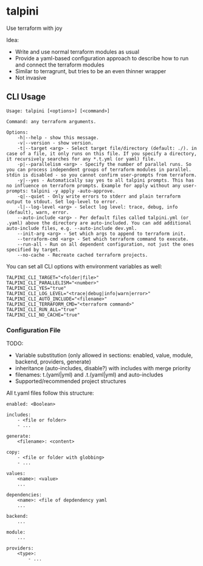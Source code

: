 # talpini

Use terraform with joy

Idea:
- Write and use normal terraform modules as usual
- Provide a yaml-based configuration approach to describe how to run and connect the terraform modules
- Similar to terragrunt, but tries to be an even thinner wrapper
- Not invasive

## CLI Usage

```
Usage: talpini [<options>] [<command>]

Command: any terraform arguments.

Options:
	-h|--help - show this message.
	-v|--version - show version.
	-t|--target <arg> - Select target file/directory (default: ./). in case of a file, it only runs on this file. If you specify a directory, it recursively searches for any *.t.yml (or yaml) file.
	-p|--parallelism <arg> - Specify the number of parallel runs. So you can process independent groups of terraform modules in parallel. stdin is disabled - so you cannot confirm user-prompts from terraform.
	-y|--yes - Automatically say yes to all talpini prompts. This has no influence on terraform prompts. Example for apply without any user-prompts: talpini -y apply -auto-approve.
	-q|--quiet - Only write errors to stderr and plain terraform output to stdout. Set log-level to error.
	-l|--log-level <arg> - Select log level: trace, debug, info (default), warn, error.
	--auto-include <arg> - Per default files called talpini.yml (or .yaml) above the directory are auto-included. You can add additional auto-include files, e.g. --auto-include dev.yml.
	--init-arg <arg> - Set which args to append to terraform init.
	--terraform-cmd <arg> - Set which terraform command to execute.
	--run-all - Run on all dependent configuration, not just the ones specified by target.
	--no-cache - Recreate cached terraform projects.
```

You can set all CLI options with environment variables as well:
```
TALPINI_CLI_TARGET="<folder|file>"
TALPINI_CLI_PARALLELISM="<number>"
TALPINI_CLI_YES="true"
TALPINI_CLI_LOG_LEVEL="<trace|debug|info|warn|error>"
TALPINI_CLI_AUTO_INCLUDE="<filename>"
TALPINI_CLI_TERRAFORM_CMD="<terraform command>"
TALPINI_CLI_RUN_ALL="true"
TALPINI_CLI_NO_CACHE="true"
```

### Configuration File

TODO:
- Variable substitution (only allowed in sections: enabled, value, module, backend, providers, generate)
- inheritance (auto-includes, disable?) with includes with merge priority
- filenames: t.(yaml|yml) and <name>.t.(yaml|yml) and auto-includes
- Supported/recommended project structures

All t.yaml files follow this structure:
```
enabled: <Boolean>

includes:
    - <file or folder>
    - ...

generate:
    <filename>: <content>

copy:
    - <file or folder with globbing>
    - ...

values:
    <name>: <value>
    ...

dependencies:
    <name>: <file of depdendency yaml
    ...

backend:
    ...

module:
    ...

providers:
    <type>:
        - ...
```
